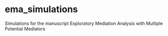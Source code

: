 # ema_simulations
Simulations for the manuscript Exploratory Mediation Analysis with Multiple Potential Mediators
